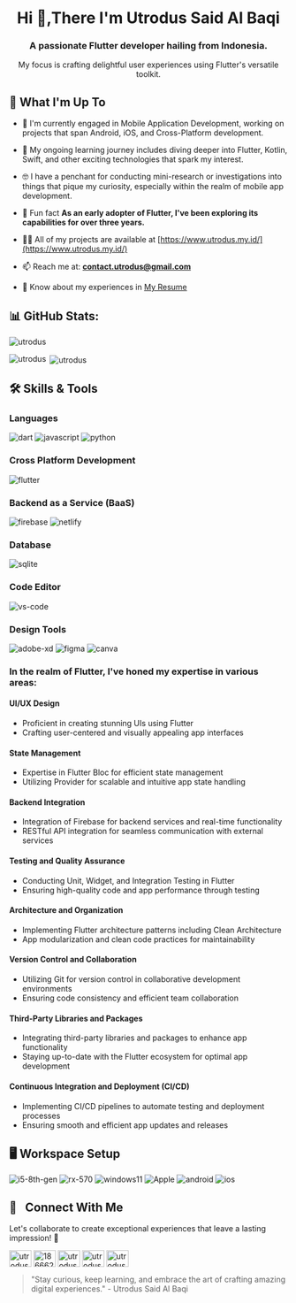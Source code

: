 <h1 align="center">Hi 👋,There I'm Utrodus Said Al Baqi</h1>
<h3 align="center">A passionate Flutter developer hailing from Indonesia.</h3>
<p align="center">
My focus is crafting delightful user experiences using Flutter's versatile toolkit.</p>



## 🧪 What I'm Up To

- 🔭 I'm currently engaged in Mobile Application Development, working on projects that span Android, iOS, and Cross-Platform development.
  
- 🌱 My ongoing learning journey includes diving deeper into Flutter, Kotlin, Swift, and other exciting technologies that spark my interest.
  
- 🤓 I have a penchant for conducting mini-research or investigations into things that pique my curiosity, especially within the realm of mobile app development.
  
- 🗿 Fun fact **As an early adopter of Flutter, I've been exploring its capabilities for over three years.**
  
- 👨‍💻 All of my projects are available at [https://www.utrodus.my.id/](https://www.utrodus.my.id/)
  
- 📫 Reach me at: **contact.utrodus@gmail.com**
  
- 📄 Know about my experiences in [My Resume](https://drive.google.com/file/d/1Jh6jWzEFOGR5PFBhW7iHwcUk9wYr-fF-/view?usp=drive_link)


## 📊 GitHub Stats:

<p><img align="center" src="https://github-readme-streak-stats.herokuapp.com/?user=utrodus&" alt="utrodus" /></p>

<p><img align="left" src="https://github-readme-stats.vercel.app/api/top-langs?username=utrodus&show_icons=true&locale=en&layout=compact" alt="utrodus" /></p>

<p>&nbsp;<img align="center" src="https://github-readme-stats.vercel.app/api?username=utrodus&show_icons=true&locale=en" alt="utrodus" /></p>


## 🛠️ Skills & Tools

### Languages
![dart](https://img.shields.io/badge/Dart-28B6F6?style=for-the-badge&logo=dart&logoColor=white)
![javascript](https://img.shields.io/badge/JavaScript-323330?style=for-the-badge&logo=javascript&logoColor=F7DF1E)
![python](https://img.shields.io/badge/Python-3776AB?style=for-the-badge&logo=python&logoColor=white)

### Cross Platform Development
![flutter](https://img.shields.io/badge/Flutter-28B6F6?style=for-the-badge&logo=flutter&logoColor=white)

### Backend as a Service (BaaS)

![firebase](https://img.shields.io/badge/Firebase-ffaa00?style=for-the-badge&logo=Firebase&logoColor=white)
![netlify](https://img.shields.io/badge/Netlify-00C7B7?style=for-the-badge&logo=netlify&logoColor=white)

### Database

![sqlite](https://img.shields.io/badge/SQLite-07405E?style=for-the-badge&logo=sqlite&logoColor=white)

### Code Editor
![vs-code](https://img.shields.io/badge/VS_Code-007ACC?style=for-the-badge&logo=Visual-Studio-Code&logoColor=white)

### Design Tools

![adobe-xd](https://img.shields.io/badge/adobe_xd-470137?style=for-the-badge&logo=adobe-xd&logoColor=white)
![figma](https://img.shields.io/badge/figma-000000?style=for-the-badge&logo=figma&logoColor=white) 
![canva](https://img.shields.io/badge/canva-00C4CC?style=for-the-badge&logo=canva&logoColor=white)


### In the realm of Flutter, I've honed my expertise in various areas:
#### UI/UX Design

- Proficient in creating stunning UIs using Flutter
- Crafting user-centered and visually appealing app interfaces

#### State Management

- Expertise in Flutter Bloc for efficient state management
- Utilizing Provider for scalable and intuitive app state handling

#### Backend Integration

- Integration of Firebase for backend services and real-time functionality
- RESTful API integration for seamless communication with external services

#### Testing and Quality Assurance

- Conducting Unit, Widget, and Integration Testing in Flutter
- Ensuring high-quality code and app performance through testing

#### Architecture and Organization

- Implementing Flutter architecture patterns including Clean Architecture
- App modularization and clean code practices for maintainability

#### Version Control and Collaboration

- Utilizing Git for version control in collaborative development environments
- Ensuring code consistency and efficient team collaboration

#### Third-Party Libraries and Packages

- Integrating third-party libraries and packages to enhance app functionality
- Staying up-to-date with the Flutter ecosystem for optimal app development

#### Continuous Integration and Deployment (CI/CD)

- Implementing CI/CD pipelines to automate testing and deployment processes
- Ensuring smooth and efficient app updates and releases


## 🖥️ Workspace Setup

![i5-8th-gen](https://img.shields.io/badge/Intel-Core_i3_10th-0071C5?style=for-the-badge&logo=intel&logoColor=white)
![rx-570](https://img.shields.io/badge/AMD-Radeon_RX_570-ED1C24?style=for-the-badge&logo=amd&logoColor=white)
![windows11](https://img.shields.io/badge/Windows_11-0078D6?style=for-the-badge&logo=windows&logoColor=white)
![Apple](https://img.shields.io/badge/Apple-Custom-9?style=for-the-badge&logo=apple&logoColor=white)
![android](https://img.shields.io/badge/Android-3DDC84?style=for-the-badge&logo=android&logoColor=white)
![ios](https://img.shields.io/badge/iOS-000000?style=for-the-badge&logo=ios&logoColor=white)


##  💼 &nbsp; Connect With Me
Let's collaborate to create exceptional experiences that leave a lasting impression! 🚀
<p align="left">
<a href="https://linkedin.com/in/utrodus-said" target="blank"><img align="center" src="https://raw.githubusercontent.com/rahuldkjain/github-profile-readme-generator/master/src/images/icons/Social/linked-in-alt.svg" alt="utrodus-said" height="30" width="40" /></a>
<a href="https://stackoverflow.com/users/18666208" target="blank"><img align="center" src="https://raw.githubusercontent.com/rahuldkjain/github-profile-readme-generator/master/src/images/icons/Social/stack-overflow.svg" alt="18666208" height="30" width="40" /></a>
<a href="https://twitter.com/utrodusb" target="blank"><img align="center" src="https://raw.githubusercontent.com/rahuldkjain/github-profile-readme-generator/master/src/images/icons/Social/twitter.svg" alt="utrodusb" height="30" width="40" /></a>
<a href="https://fb.com/utrodus" target="blank"><img align="center" src="https://raw.githubusercontent.com/rahuldkjain/github-profile-readme-generator/master/src/images/icons/Social/facebook.svg" alt="utrodus" height="30" width="40" /></a>
<a href="https://instagram.com/utrodus" target="blank"><img align="center" src="https://raw.githubusercontent.com/rahuldkjain/github-profile-readme-generator/master/src/images/icons/Social/instagram.svg" alt="utrodus" height="30" width="40" /></a>
</p>


> "Stay curious, keep learning, and embrace the art of crafting amazing digital experiences." - Utrodus Said Al Baqi
